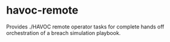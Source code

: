# havoc-remote
Provides ./HAVOC remote operator tasks for complete hands off orchestration of a breach simulation playbook.
